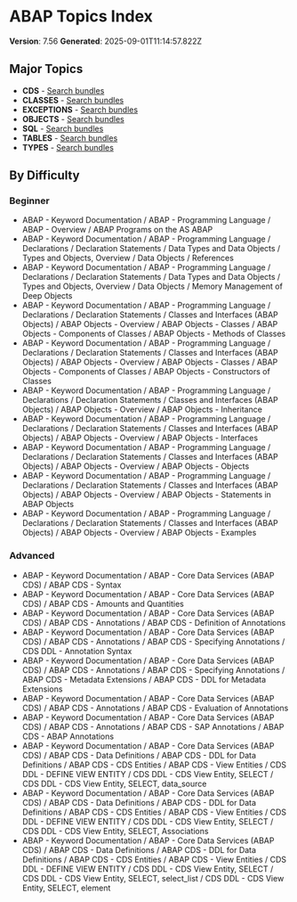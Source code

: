 # ABAP Topics Index

**Version**: 7.56
**Generated**: 2025-09-01T11:14:57.822Z

## Major Topics

- **CDS** - [Search bundles](abap_search?query=cds)
- **CLASSES** - [Search bundles](abap_search?query=classes)
- **EXCEPTIONS** - [Search bundles](abap_search?query=exceptions)
- **OBJECTS** - [Search bundles](abap_search?query=objects)
- **SQL** - [Search bundles](abap_search?query=sql)
- **TABLES** - [Search bundles](abap_search?query=tables)
- **TYPES** - [Search bundles](abap_search?query=types)

## By Difficulty

### Beginner
- ABAP - Keyword Documentation / ABAP - Programming Language / ABAP - Overview / ABAP Programs on the AS ABAP
- ABAP - Keyword Documentation / ABAP - Programming Language / Declarations / Declaration Statements / Data Types and Data Objects / Types and Objects, Overview / Data Objects / References
- ABAP - Keyword Documentation / ABAP - Programming Language / Declarations / Declaration Statements / Data Types and Data Objects / Types and Objects, Overview / Data Objects / Memory Management of Deep Objects
- ABAP - Keyword Documentation / ABAP - Programming Language / Declarations / Declaration Statements / Classes and Interfaces (ABAP Objects) / ABAP Objects - Overview / ABAP Objects - Classes / ABAP Objects - Components of Classes / ABAP Objects - Methods of Classes
- ABAP - Keyword Documentation / ABAP - Programming Language / Declarations / Declaration Statements / Classes and Interfaces (ABAP Objects) / ABAP Objects - Overview / ABAP Objects - Classes / ABAP Objects - Components of Classes / ABAP Objects - Constructors of Classes
- ABAP - Keyword Documentation / ABAP - Programming Language / Declarations / Declaration Statements / Classes and Interfaces (ABAP Objects) / ABAP Objects - Overview / ABAP Objects - Inheritance
- ABAP - Keyword Documentation / ABAP - Programming Language / Declarations / Declaration Statements / Classes and Interfaces (ABAP Objects) / ABAP Objects - Overview / ABAP Objects - Interfaces
- ABAP - Keyword Documentation / ABAP - Programming Language / Declarations / Declaration Statements / Classes and Interfaces (ABAP Objects) / ABAP Objects - Overview / ABAP Objects - Objects
- ABAP - Keyword Documentation / ABAP - Programming Language / Declarations / Declaration Statements / Classes and Interfaces (ABAP Objects) / ABAP Objects - Overview / ABAP Objects - Statements in ABAP Objects
- ABAP - Keyword Documentation / ABAP - Programming Language / Declarations / Declaration Statements / Classes and Interfaces (ABAP Objects) / ABAP Objects - Overview / ABAP Objects - Examples

### Advanced
- ABAP - Keyword Documentation / ABAP - Core Data Services (ABAP CDS) / ABAP CDS - Syntax
- ABAP - Keyword Documentation / ABAP - Core Data Services (ABAP CDS) / ABAP CDS - Amounts and Quantities
- ABAP - Keyword Documentation / ABAP - Core Data Services (ABAP CDS) / ABAP CDS - Annotations / ABAP CDS - Definition of Annotations
- ABAP - Keyword Documentation / ABAP - Core Data Services (ABAP CDS) / ABAP CDS - Annotations / ABAP CDS - Specifying Annotations / CDS DDL - Annotation Syntax
- ABAP - Keyword Documentation / ABAP - Core Data Services (ABAP CDS) / ABAP CDS - Annotations / ABAP CDS - Specifying Annotations / ABAP CDS - Metadata Extensions / ABAP CDS - DDL for Metadata Extensions
- ABAP - Keyword Documentation / ABAP - Core Data Services (ABAP CDS) / ABAP CDS - Annotations / ABAP CDS - Evaluation of Annotations
- ABAP - Keyword Documentation / ABAP - Core Data Services (ABAP CDS) / ABAP CDS - Annotations / ABAP CDS - SAP Annotations / ABAP CDS - ABAP Annotations
- ABAP - Keyword Documentation / ABAP - Core Data Services (ABAP CDS) / ABAP CDS - Data Definitions / ABAP CDS - DDL for Data Definitions / ABAP CDS - CDS Entities / ABAP CDS - View Entities / CDS DDL - DEFINE VIEW ENTITY / CDS DDL - CDS View Entity, SELECT / CDS DDL - CDS View Entity, SELECT, data_source
- ABAP - Keyword Documentation / ABAP - Core Data Services (ABAP CDS) / ABAP CDS - Data Definitions / ABAP CDS - DDL for Data Definitions / ABAP CDS - CDS Entities / ABAP CDS - View Entities / CDS DDL - DEFINE VIEW ENTITY / CDS DDL - CDS View Entity, SELECT / CDS DDL - CDS View Entity, SELECT, Associations
- ABAP - Keyword Documentation / ABAP - Core Data Services (ABAP CDS) / ABAP CDS - Data Definitions / ABAP CDS - DDL for Data Definitions / ABAP CDS - CDS Entities / ABAP CDS - View Entities / CDS DDL - DEFINE VIEW ENTITY / CDS DDL - CDS View Entity, SELECT / CDS DDL - CDS View Entity, SELECT, select_list / CDS DDL - CDS View Entity, SELECT, element